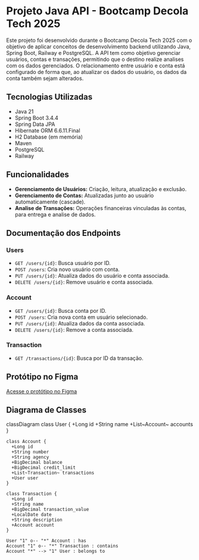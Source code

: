 
# Projeto Java API - Bootcamp Decola Tech 2025

Este projeto foi desenvolvido durante o Bootcamp Decola Tech 2025 com o objetivo de aplicar conceitos de desenvolvimento backend utilizando Java, Spring Boot, Railway e PostgreSQL. A API tem como objetivo gerenciar usuários, contas e transações, permitindo que o destino realize analises com os dados gerenciados. O relacionamento entre usuário e conta está configurado de forma que, ao atualizar os dados do usuário, os dados da conta também sejam alterados.

## Tecnologias Utilizadas

- Java 21
- Spring Boot 3.4.4
- Spring Data JPA
- Hibernate ORM 6.6.11.Final
- H2 Database (em memória)
- Maven
- PostgreSQL
- Railway

## Funcionalidades

- **Gerenciamento de Usuários:** Criação, leitura, atualização e exclusão.
- **Gerenciamento de Contas:** Atualizadas junto ao usuário automaticamente (cascade).
- **Analise de Transações:** Operações financeiras vinculadas às contas, para entrega e analise de dados.

## Documentação dos Endpoints

### Users

- `GET /users/{id}`: Busca usuário por ID.
- `POST /users`: Cria novo usuário com conta.
- `PUT /users/{id}`: Atualiza dados do usuário e conta associada.
- `DELETE /users/{id}`: Remove usuário e conta associada.

### Account

- `GET /users/{id}`: Busca conta por ID.
- `POST /users`: Cria nova conta em usuário selecionado.
- `PUT /users/{id}`: Atualiza dados da conta associada.
- `DELETE /users/{id}`: Remove a conta associada.

### Transaction

- `GET /transactions/{id}`: Busca por ID da transação.

## Protótipo no Figma

[Acesse o protótipo no Figma](https://figma.com/seu-link-prototipo)

## Diagrama de Classes

classDiagram
    class User {
      +Long id
      +String name
      +List~Account~ accounts
    }
    
    class Account {
      +Long id
      +String number
      +String agency
      +BigDecimal balance
      +BigDecimal credit_limit
      +List~Transaction~ transactions
      +User user
    }
    
    class Transaction {
      +Long id
      +String name
      +BigDecimal transaction_value
      +LocalDate date
      +String description
      +Account account
    }
    
    User "1" o-- "*" Account : has
    Account "1" o-- "*" Transaction : contains
    Account "*" --> "1" User : belongs to

